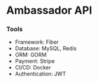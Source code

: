 # Ambassador API

### Tools
- Framework: Fiber
- Database: MySQL, Redis
- ORM: GORM
- Payment: Stripe
- CI/CD: Docker
- Authentication: JWT